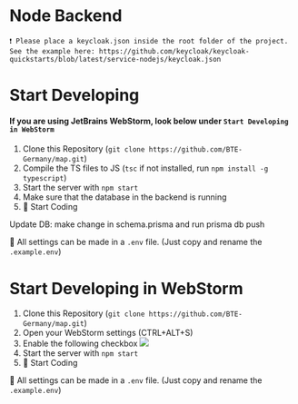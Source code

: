 # Node Backend

`❗ Please place a keycloak.json inside the root folder of the project. See the example here: https://github.com/keycloak/keycloak-quickstarts/blob/latest/service-nodejs/keycloak.json`

# Start Developing

#### If you are using JetBrains WebStorm, look below under `Start Developing in WebStorm`

1. Clone this Repository (`git clone https://github.com/BTE-Germany/map.git`)
2. Compile the TS files to JS (`tsc` if not installed, run `npm install -g typescript`)
3. Start the server with `npm start`
4. Make sure that the database in the backend is running
5. 🎉 Start Coding

Update DB: make change in schema.prisma and run prisma db push

📌 All settings can be made in a `.env` file. (Just copy and rename the `.example.env`)

# Start Developing in WebStorm

1. Clone this Repository (`git clone https://github.com/BTE-Germany/map.git`)
2. Open your WebStorm settings (CTRL+ALT+S)
3. Enable the following checkbox ![](https://i.arvserver.xyz/webstorm64_S0SyJU6BhQ.png)
4. Start the server with `npm start`
5. 🎉 Start Coding

📌 All settings can be made in a `.env` file. (Just copy and rename the `.example.env`)
